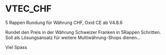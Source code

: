 VTEC_CHF
========

5 Rappen Rundung für Währung CHF,  Oxid CE ab V4.8.6

Rundet den Preis in der Währung Schweizer Franken in 5Rappen Schritten.
Soll als Lösungsansatz für weitere Multiwährung-Shops dienen...

Viel Spass
